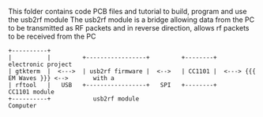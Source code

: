 This folder contains code PCB files and tutorial to build, program and use the usb2rf module
The usb2rf module is a bridge allowing data from the PC to be transmitted as RF packets and in reverse
direction, allows rf packets to be received from the PC

```
+----------+
|          |         +-----------------+         +--------+                               electronic project
| gtkterm  |  <--->  | usb2rf firmware |  <-->   | CC1101 |  <---> {{{ ΕΜ Waves }}} <-->       with a
| rftool   |   USB   +-----------------+   SPI   +--------+                                CC1101 module
+----------+            usb2rf module
Computer

```
